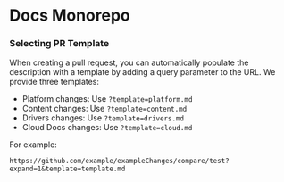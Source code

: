 # Docs Monorepo

### Selecting PR Template 

When creating a pull request, you can automatically populate the description with a template by adding a query parameter to the URL. We provide three templates:

- Platform changes: Use `?template=platform.md`
- Content changes: Use `?template=content.md`
- Drivers changes: Use `?template=drivers.md`
- Cloud Docs changes: Use `?template=cloud.md`

For example:

```curl
https://github.com/example/exampleChanges/compare/test?expand=1&template=template.md
```